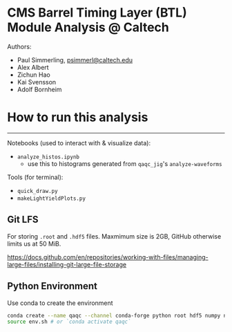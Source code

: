 # CMS Barrel Timing Layer (BTL) Module Analysis @ Caltech

Authors:
- Paul Simmerling, [psimmerl@caltech.edu](mailto:psimmerl@caltech.edu)
- Alex Albert
- Zichun Hao
- Kai Svensson
- Adolf Bornheim


# How to run this analysis
---

Notebooks (used to interact with & visualize data):
- `analyze_histos.ipynb`
    - use this to histograms generated from `qaqc_jig`'s `analyze-waveforms`

Tools (for terminal):
- `quick_draw.py`
- `makeLightYieldPlots.py`

## Git LFS

For storing `.root` and `.hdf5` files. Maxmimum size is 2GB, GitHub otherwise limits us at 50 MiB.

https://docs.github.com/en/repositories/working-with-files/managing-large-files/installing-git-large-file-storage



## Python Environment
Use conda to create the environment

```bash
conda create --name qaqc --channel conda-forge python root hdf5 numpy numba scipy matplotlib pandas jupyter
source env.sh # or `conda activate qaqc`
```

